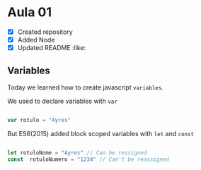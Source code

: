 # Aula 01

- [x] Created repository
- [x] Added Node
- [x] Updated README :like:

## Variables
Today we learned how to create javascript `variables`.

We used to declare variables with `var`

```Javascript

var rotulo = "Ayres"

```

But ES6(2015) added block scoped variables with `let` and `const`

```Javascript

let rotuloNome = "Ayres" // Can be ressigned
const  rotuloNumero = "1234" // Can't be reassigned

```
